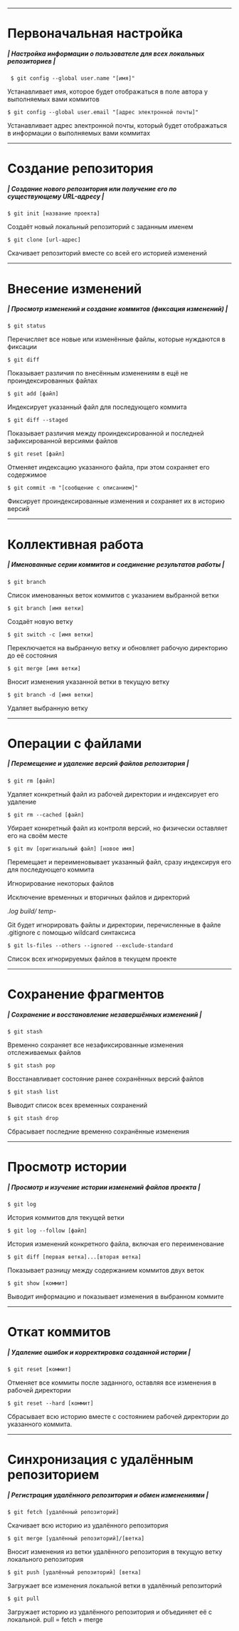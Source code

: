 ***

# Первоначальная настройка

##### | Настройка информации о пользователе для всех локальных репозиториев |

 ```git 
  $ git config --global user.name "[имя]" 
  ```
 Устанавливает имя, которое будет отображаться в поле автора у выполняемых вами коммитов 

 ```git 
 $ git config --global user.email "[адрес электронной почты]"
 ```

Устанавливает адрес электронной почты, который будет отображаться в информации о выполняемых вами коммитах

***


# Создание репозитория

##### | Создание нового репозитория или получение его по существующему URL-адресу |

```git 
$ git init [название проекта]
```

Создаёт новый локальный репозиторий с заданным именем

```git 
$ git clone [url-адрес]
```

Скачивает репозиторий вместе со всей его историей изменений

***

# Внесение изменений

##### | Просмотр изменений и создание коммитов (фиксация изменений) |

```git 
$ git status
```

Перечисляет все новые или изменённые файлы, которые нуждаются в фиксации

```git 
$ git diff
```

Показывает различия по внесённым изменениям в ещё не проиндексированных файлах

```git 
$ git add [файл]
```

Индексирует указанный файл для последующего коммита

```git 
$ git diff --staged
```

Показывает различия между проиндексированной и последней зафиксированной версиями файлов

```git 
$ git reset [файл]
```

Отменяет индексацию указанного файла, при этом сохраняет его содержимое

```git 
$ git commit -m "[сообщение с описанием]"
```

Фиксирует проиндексированные изменения и сохраняет их в историю версий

***

# Коллективная работа

##### | Именованные серии коммитов и соединение результатов работы |

```git 
$ git branch
```

Список именованных веток коммитов с указанием выбранной ветки

```git 
$ git branch [имя ветки]
```

Создаёт новую ветку

```git 
$ git switch -c [имя ветки]
```

Переключается на выбранную ветку и обновляет рабочую директорию до её состояния

```git 
$ git merge [имя ветки]
```

Вносит изменения указанной ветки в текущую ветку

```git 
$ git branch -d [имя ветки]
```

Удаляет выбранную ветку

***

# Операции с файлами

##### | Перемещение и удаление версий файлов репозитория |

```git 
$ git rm [файл]
```

Удаляет конкретный файл из рабочей директории и индексирует его удаление

```git 
$ git rm --cached [файл]
```

Убирает конкретный файл из контроля версий, но физически оставляет его на своём месте

```git 
$ git mv [оригинальный файл] [новое имя]
```

Перемещает и переименовывает указанный файл, сразу индексируя его для последующего коммита

Игнорирование некоторых файлов

Исключение временных и вторичных файлов и директорий

*.log
build/
temp-*

Git будет игнорировать файлы и директории, перечисленные в файле .gitignore с помощью wildcard синтаксиса

```git 
$ git ls-files --others --ignored --exclude-standard
```

Список всех игнорируемых файлов в текущем проекте

***

# Сохранение фрагментов

##### | Сохранение и восстановление незавершённых изменений |

```git 
$ git stash
```

Временно сохраняет все незафиксированные изменения отслеживаемых файлов

```git 
$ git stash pop
```

Восстанавливает состояние ранее сохранённых версий файлов

```git 
$ git stash list
```

Выводит список всех временных сохранений

```git 
$ git stash drop
```

Сбрасывает последние временно сохранённыe изменения

***

# Просмотр истории

##### | Просмотр и изучение истории изменений файлов проекта |

```git 
$ git log
```

История коммитов для текущей ветки

```git 
$ git log --follow [файл]
```

История изменений конкретного файла, включая его переименование

```git 
$ git diff [первая ветка]...[вторая ветка]
```

Показывает разницу между содержанием коммитов двух веток

```git 
$ git show [коммит]
```

Выводит информацию и показывает изменения в выбранном коммите

***

# Откат коммитов

##### | Удаление ошибок и корректировка созданной истории |

```git 
$ git reset [коммит]
```

Отменяет все коммиты после заданного, оставляя все изменения в рабочей директории

```git 
$ git reset --hard [коммит]
```

Сбрасывает всю историю вместе с состоянием рабочей директории до указанного коммита.

***

# Синхронизация с удалённым репозиторием

##### | Регистрация удалённого репозитория и обмен изменениями |

```git 
$ git fetch [удалённый репозиторий]
```

Скачивает всю историю из удалённого репозитория

```git 
$ git merge [удалённый репозиторий]/[ветка]
```

Вносит изменения из ветки удалённого репозитория в текущую ветку локального репозитория

```git 
$ git push [удалённый репозиторий] [ветка]
```

Загружает все изменения локальной ветки в удалённый репозиторий

```git 
$ git pull
```

Загружает историю из удалённого репозитория и объединяет её с локальной. pull = fetch + merge